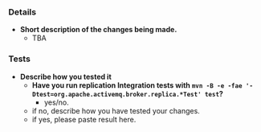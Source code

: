 ### Details
* **Short description of the changes being made.**
    * TBA

### Tests

* **Describe how you tested it**
    * **Have you run replication Integration tests with `mvn -B -e -fae '-Dtest=org.apache.activemq.broker.replica.*Test' test`?**
        * yes/no.
    * if no, describe how you have tested your changes.
    * if yes, please paste result here.
